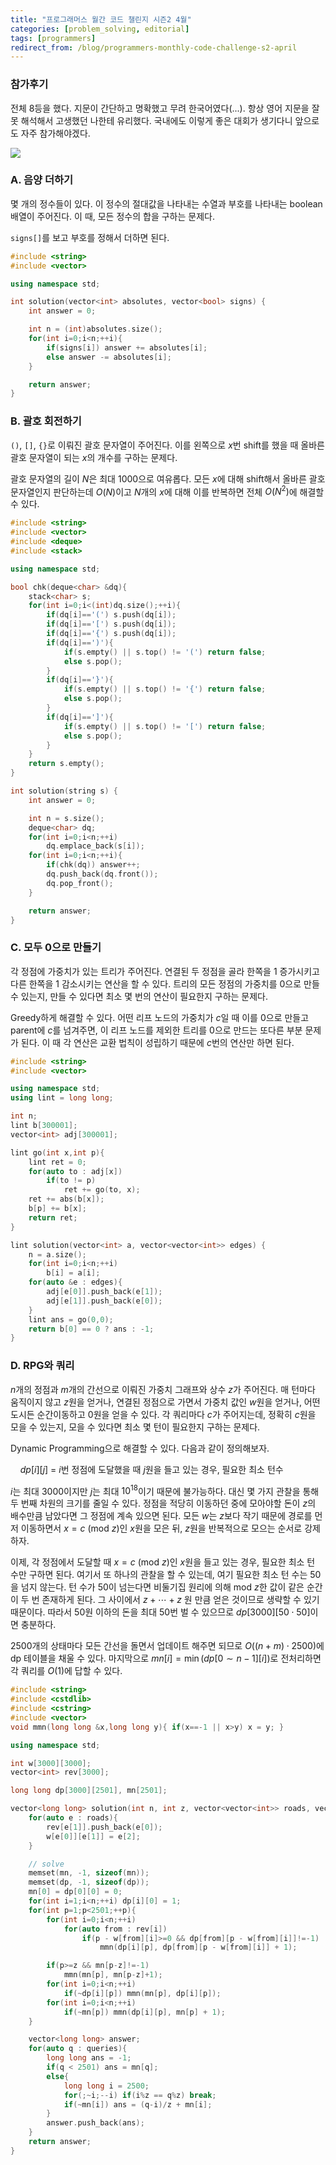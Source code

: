 ```yaml
---
title: "프로그래머스 월간 코드 챌린지 시즌2 4월"
categories: [problem_solving, editorial]
tags: [programmers]
redirect_from: /blog/programmers-monthly-code-challenge-s2-april
---
```


### 참가후기

전체 8등을 했다. 지문이 간단하고 명확했고 무려 한국어였다(...). 항상 영어 지문을 잘못 해석해서 고생했던 나한테 유리했다. 국내에도 이렇게 좋은 대회가 생기다니 앞으로도 자주 참가해야겠다.

![](../assets/image/2021-04-28-programmers-monthly-code-challenge-s2-april/screenshot1.png)

### A. 음양 더하기

몇 개의 정수들이 있다. 이 정수의 절대값을 나타내는 수열과 부호를 나타내는 boolean 배열이 주어진다. 이 때, 모든 정수의 합을 구하는 문제다.

`signs[]`를 보고 부호를 정해서 더하면 된다.

```cpp
#include <string>
#include <vector>

using namespace std;

int solution(vector<int> absolutes, vector<bool> signs) {
    int answer = 0;

    int n = (int)absolutes.size();
    for(int i=0;i<n;++i){
        if(signs[i]) answer += absolutes[i];
        else answer -= absolutes[i];
    }

    return answer;
}
```

### B. 괄호 회전하기

`()`, `[]`, `{}`로 이뤄진 괄호 문자열이 주어진다. 이를 왼쪽으로 $x$번 shift를 했을 때 올바른 괄호 문자열이 되는 $x$의 개수를 구하는 문제다.

괄호 문자열의 길이 $N$은 최대 $1000$으로 여유롭다. 모든 $x$에 대해 shift해서 올바른 괄호 문자열인지 판단하는데 $O(N)$이고 $N$개의 $x$에 대해 이를 반복하면 전체 $O(N^2)$에 해결할 수 있다.

```cpp
#include <string>
#include <vector>
#include <deque>
#include <stack>

using namespace std;

bool chk(deque<char> &dq){
    stack<char> s;
    for(int i=0;i<(int)dq.size();++i){
        if(dq[i]=='(') s.push(dq[i]);
        if(dq[i]=='[') s.push(dq[i]);
        if(dq[i]=='{') s.push(dq[i]);
        if(dq[i]==')'){
            if(s.empty() || s.top() != '(') return false;
            else s.pop();
        }
        if(dq[i]=='}'){
            if(s.empty() || s.top() != '{') return false;
            else s.pop();
        }
        if(dq[i]==']'){
            if(s.empty() || s.top() != '[') return false;
            else s.pop();
        }
    }
    return s.empty();
}

int solution(string s) {
    int answer = 0;

    int n = s.size();
    deque<char> dq;
    for(int i=0;i<n;++i)
        dq.emplace_back(s[i]);
    for(int i=0;i<n;++i){
        if(chk(dq)) answer++;
        dq.push_back(dq.front());
        dq.pop_front();
    }

    return answer;
}
```

### C. 모두 0으로 만들기

각 정점에 가중치가 있는 트리가 주어진다. 연결된 두 정점을 골라 한쪽을 $1$ 증가시키고 다른 한쪽을 $1$ 감소시키는 연산을 할 수 있다. 트리의 모든 정점의 가중치를 $0$으로 만들 수 있는지, 만들 수 있다면 최소 몇 번의 연산이 필요한지 구하는 문제다.

Greedy하게 해결할 수 있다. 어떤 리프 노드의 가중치가 $c$일 때 이를 $0$으로 만들고 parent에 $c$를 넘겨주면, 이 리프 노드를 제외한 트리를 $0$으로 만드는 또다른 부분 문제가 된다. 이 때 각 연산은 교환 법칙이 성립하기 때문에 $c$번의 연산만 하면 된다.

```cpp
#include <string>
#include <vector>

using namespace std;
using lint = long long;

int n;
lint b[300001];
vector<int> adj[300001];

lint go(int x,int p){
    lint ret = 0;
    for(auto to : adj[x])
        if(to != p)
            ret += go(to, x);
    ret += abs(b[x]);
    b[p] += b[x];
    return ret;
}

lint solution(vector<int> a, vector<vector<int>> edges) {
    n = a.size();
    for(int i=0;i<n;++i)
        b[i] = a[i];
    for(auto &e : edges){
        adj[e[0]].push_back(e[1]);
        adj[e[1]].push_back(e[0]);
    }
    lint ans = go(0,0);
    return b[0] == 0 ? ans : -1;
}
```

### D. RPG와 쿼리

$n$개의 정점과 $m$개의 간선으로 이뤄진 가중치 그래프와 상수 $z$가 주어진다. 매 턴마다 움직이지 않고 $z$원을 얻거나, 연결된 정점으로 가면서 가중치 값인 $w$원을 얻거나, 어떤 도시든 순간이동하고 $0$원을 얻을 수 있다. 각 쿼리마다 $c$가 주어지는데, 정확히 $c$원을 모을 수 있는지, 모을 수 있다면 최소 몇 턴이 필요한지 구하는 문제다.

Dynamic Programming으로 해결할 수 있다. 다음과 같이 정의해보자.

    $dp[i][j]$ = $i$번 정점에 도달했을 때 $j$원을 들고 있는 경우, 필요한 최소 턴수

$i$는 최대 $3000$이지만 $j$는 최대 ${10}^{18}$이기 때문에 불가능하다. 대신 몇 가지 관찰을 통해 두 번째 차원의 크기를 줄일 수 있다. 정점을 적당히 이동하던 중에 모아야할 돈이 $z$의 배수만큼 남았다면 그 정점에 계속 있으면 된다. 모든 $w$는 $z$보다 작기 때문에 경로를 먼저 이동하면서 $x = c \ (\mathrm{mod} \ z)$인 $x$원을 모은 뒤, $z$원을 반복적으로 모으는 순서로 강제하자.

이제, 각 정점에서 도달할 때 $x = c \ (\mathrm{mod} \ z)$인 $x$원을 들고 있는 경우, 필요한 최소 턴 수만 구하면 된다. 여기서 또 하나의 관찰을 할 수 있는데, 여기 필요한 최소 턴 수는 $50$을 넘지 않는다. 턴 수가 $50$이 넘는다면 비둘기집 원리에 의해 $\mathrm{mod} \ z$한 값이 같은 순간이 두 번 존재하게 된다. 그 사이에서 $z+\cdots+z$ 원 만큼 얻은 것이므로 생략할 수 있기 때문이다. 따라서 $50$원 이하의 돈을 최대 $50$번 벌 수 있으므로 $dp[3000][50 \cdot 50]$이면 충분하다.

$2500$개의 상태마다 모든 간선을 돌면서 업데이트 해주면 되므로 $O((n+m) \cdot 2500)$에 dp 테이블을 채울 수 있다. 마지막으로 $mn[i] = \min (dp[0 \sim n-1][i])$로 전처리하면 각 쿼리를 $O(1)$에 답할 수 있다.

```cpp
#include <string>
#include <cstdlib>
#include <cstring>
#include <vector>
void mmn(long long &x,long long y){ if(x==-1 || x>y) x = y; }

using namespace std;

int w[3000][3000];
vector<int> rev[3000];

long long dp[3000][2501], mn[2501];

vector<long long> solution(int n, int z, vector<vector<int>> roads, vector<long long> queries) {
    for(auto e : roads){
        rev[e[1]].push_back(e[0]);
        w[e[0]][e[1]] = e[2];
    }

    // solve
    memset(mn, -1, sizeof(mn));
    memset(dp, -1, sizeof(dp));
    mn[0] = dp[0][0] = 0;
    for(int i=1;i<n;++i) dp[i][0] = 1;
    for(int p=1;p<2501;++p){
        for(int i=0;i<n;++i)
            for(auto from : rev[i])
                if(p - w[from][i]>=0 && dp[from][p - w[from][i]]!=-1)
                    mmn(dp[i][p], dp[from][p - w[from][i]] + 1);

        if(p>=z && mn[p-z]!=-1)
            mmn(mn[p], mn[p-z]+1);
        for(int i=0;i<n;++i)
            if(~dp[i][p]) mmn(mn[p], dp[i][p]);
        for(int i=0;i<n;++i)
            if(~mn[p]) mmn(dp[i][p], mn[p] + 1);
    }

    vector<long long> answer;
    for(auto q : queries){
        long long ans = -1;
        if(q < 2501) ans = mn[q];
        else{
            long long i = 2500;
            for(;~i;--i) if(i%z == q%z) break;
            if(~mn[i]) ans = (q-i)/z + mn[i];
        }
        answer.push_back(ans);
    }
    return answer;
}
```
